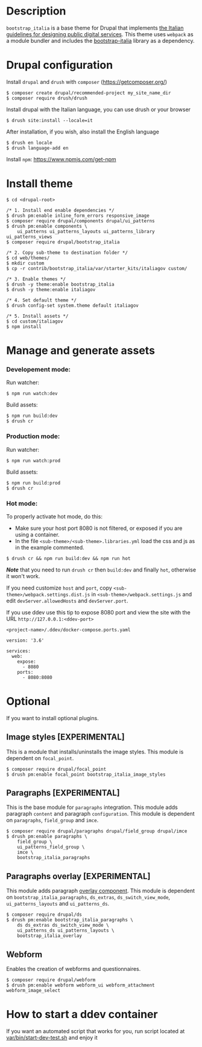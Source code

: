 # Description
`bootstrap_italia` is a base theme for Drupal that implements
[the Italian guidelines for designing public digital services](https://docs.italia.it/italia/designers-italia/design-linee-guida-docs/).
This theme uses `webpack` as a module bundler and includes the
[bootstrap-italia](https://github.com/italia/bootstrap-italia/)
library as a dependency.

# Drupal configuration
Install `drupal` and `drush` with `composer` (https://getcomposer.org/)
```
$ composer create drupal/recommended-project my_site_name_dir
$ composer require drush/drush
```

Install drupal with the Italian language, you can use drush or your browser
```
$ drush site:install --locale=it
```

After installation, if you wish, also install the English language
```
$ drush en locale
$ drush language-add en
```

Install `npm`: https://www.npmjs.com/get-npm

# Install theme
```
$ cd <drupal-root>

/* 1. Install end enable dependencies */
$ drush pm:enable inline_form_errors responsive_image
$ composer require drupal/components drupal/ui_patterns
$ drush pm:enable components \
    ui_patterns ui_patterns_layouts ui_patterns_library ui_patterns_views
$ composer require drupal/bootstrap_italia

/* 2. Copy sub-theme to destination folder */
$ cd web/themes/
$ mkdir custom
$ cp -r contrib/bootstrap_italia/var/starter_kits/italiagov custom/

/* 3. Enable themes */
$ drush -y theme:enable bootstrap_italia
$ drush -y theme:enable italiagov

/* 4. Set default theme */
$ drush config-set system.theme default italiagov

/* 5. Install assets */
$ cd custom/italiagov
$ npm install
```

# Manage and generate assets
### Developement mode:
Run watcher:
```
$ npm run watch:dev
```
Build assets:
```
$ npm run build:dev
$ drush cr
```

### Production mode:
Run watcher:
```
$ npm run watch:prod
```
Build assets:
```
$ npm run build:prod
$ drush cr
```

### Hot mode:
To properly activate hot mode, do this:

- Make sure your host port 8080 is not filtered,
or exposed if you are using a container.
- In the file `<sub-theme>/<sub-theme>.libraries.yml` load the css and js
as in the example commented.
```
$ drush cr && npm run build:dev && npm run hot
```

***Note*** that you need to run `drush cr` then `build:dev`
and finally `hot`, otherwise it won't work.

If you need customize `host` and `port`,
copy `<sub-theme>/webpack.settings.dist.js`
in `<sub-theme>/webpack.settings.js` and edit
`devServer.allowedHosts` and `devServer.port`.

If you use ddev use this tip to expose 8080 port and view the site with
the URL `http://127.0.0.1:<ddev-port>`
```
<project-name>/.ddev/docker-compose.ports.yaml

version: '3.6'

services:
  web:
    expose:
      - 8080
    ports:
      - 8080:8080
```

# Optional
If you want to install optional plugins.

## Image styles [EXPERIMENTAL]
This is a module that installs/uninstalls the image styles.
This module is dependent on `focal_point`.
```
$ composer require drupal/focal_point
$ drush pm:enable focal_point bootstrap_italia_image_styles
```

## Paragraphs [EXPERIMENTAL]
This is the base module for `paragraphs` integration.
This module adds paragraph `content` and paragraph `configuration`.
This module is dependent on `paragraphs`, `field_group` and `imce`.
```
$ composer require drupal/paragraphs drupal/field_group drupal/imce
$ drush pm:enable paragraphs \
    field_group \
    ui_patterns_field_group \
    imce \
    bootstrap_italia_paragraphs
```

## Paragraphs overlay [EXPERIMENTAL]
This module adds paragraph
[overlay component](https://italia.github.io/bootstrap-italia/docs/componenti/overlay/).
This module is dependent on `bootstrap_italia_paragraphs`, `ds_extras`,
`ds_switch_view_mode`, `ui_patterns_layouts` and `ui_patterns_ds`.
```
$ composer require drupal/ds
$ drush pm:enable bootstrap_italia_paragraphs \
    ds ds_extras ds_switch_view_mode \
    ui_patterns_ds ui_patterns_layouts \
    bootstrap_italia_overlay
```

## Webform
Enables the creation of webforms and questionnaires.
```
$ composer require drupal/webform
$ drush pm:enable webform webform_ui webform_attachment webform_image_select
```

# How to start a ddev container
If you want an automated script that works for you, run script located at
[var/bin/start-dev-test.sh](https://git.drupalcode.org/project/bootstrap_italia/-/tree/8.x-0.x/var/bin/start-dev-test.sh)
and enjoy it
